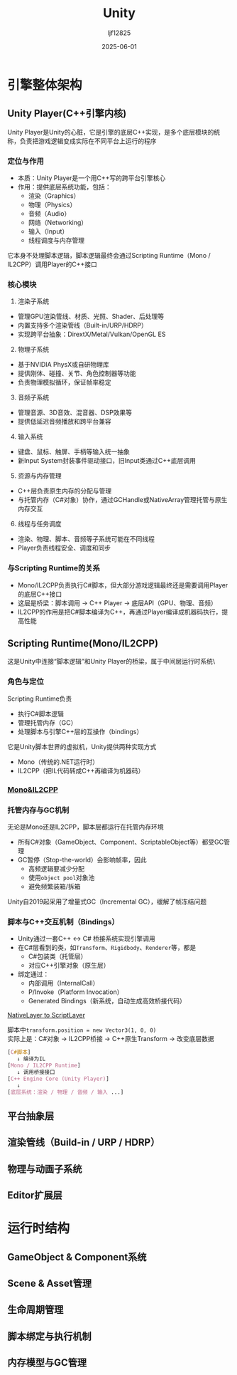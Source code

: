 ﻿---
title: "Unity"
date: 2025-06-01
categories: [Note]
tags: [Unity]
author: "ljf12825"
summary: Overview of Unity overall architecture
---
# 引擎整体架构
## Unity Player(C++引擎内核)
Unity Player是Unity的心脏，它是引擎的底层C++实现，是多个底层模块的统称，负责把游戏逻辑变成实际在不同平台上运行的程序
### 定位与作用
- 本质：Unity Player是一个用C++写的跨平台引擎核心
- 作用：提供底层系统功能，包括：
  - 渲染（Graphics）
  - 物理（Physics）
  - 音频（Audio）
  - 网络（Networking）
  - 输入（Input）
  - 线程调度与内存管理

它本身不处理脚本逻辑，脚本逻辑最终会通过Scripting Runtime（Mono / IL2CPP）调用Player的C++接口

### 核心模块
1. 渲染子系统
  - 管理GPU渲染管线、材质、光照、Shader、后处理等
  - 内置支持多个渲染管线（Built-in/URP/HDRP）
  - 实现跨平台抽象：DirextX/Metal/Vulkan/OpenGL ES
2. 物理子系统
  - 基于NVIDIA PhysX或自研物理库
  - 提供刚体、碰撞、关节、角色控制器等功能
  - 负责物理模拟循环，保证帧率稳定
3. 音频子系统
  - 管理音源、3D音效、混音器、DSP效果等
  - 提供低延迟音频播放和跨平台兼容
4. 输入系统
  - 键盘、鼠标、触屏、手柄等输入统一抽象
  - 新Input System封装事件驱动接口，旧Input类通过C++底层调用
5. 资源与内存管理
  - C++层负责原生内存的分配与管理
  - 与托管内存（C#对象）协作，通过GCHandle或NativeArray管理托管与原生内存交互
6. 线程与任务调度
  - 渲染、物理、脚本、音频等子系统可能在不同线程
  - Player负责线程安全、调度和同步

### 与Scripting Runtime的关系
- Mono/IL2CPP负责执行C#脚本，但大部分游戏逻辑最终还是需要调用Player的底层C++接口
- 这层是桥梁：脚本调用 -> C++ Player -> 底层API（GPU、物理、音频）
- IL2CPP的作用是把C#脚本编译为C++，再通过Player编译成机器码执行，提高性能

## Scripting Runtime(Mono/IL2CPP)
这是Unity中连接“脚本逻辑”和Unity Player的桥梁，属于中间层运行时系统\

### 角色与定位
Scripting Runtime负责
- 执行C#脚本逻辑
- 管理托管内存（GC）
- 处理脚本与引擎C++层的互操作（bindings）

它是Unity脚本世界的虚拟机，Unity提供两种实现方式
- Mono（传统的.NET运行时）
- IL2CPP（把IL代码转成C++再编译为机器码）

### [Mono&IL2CPP](/content/blog/Mono&IL2CPP.md)

### 托管内存与GC机制
无论是Mono还是IL2CPP，脚本层都运行在托管内存环境
- 所有C#对象（GameObject、Component、ScriptableObject等）都受GC管理
- GC暂停（Stop-the-world）会影响帧率，因此
  - 高频逻辑要减少分配
  - 使用`object pool`对象池
  - 避免频繁装箱/拆箱

Unity自2019起采用了增量式GC（Incremental GC），缓解了帧冻结问题

### 脚本与C++交互机制（Bindings）
- Unity通过一套C++ <-> C# 桥接系统实现引擎调用
- 在C#层看到的类，如`Transform`、`Rigidbody`、`Renderer`等，都是
  - C#包装类（托管层）
  - 对应C++引擎对象（原生层）
- 绑定通过：
  - 内部调用（InternalCall）
  - P/Invoke（Platform Invocation）
  - Generated Bindings（新系统，自动生成高效桥接代码）

[NativeLayer to ScriptLayer](/content/blog/ScriptLayer2NativeLayer.md)

脚本中`transform.position = new Vector3(1, 0, 0)`\
实际上是：C#对象 -> IL2CPP桥接 -> C++原生Transform -> 改变底层数据

```css 
[C#脚本] 
   ↓ 编译为IL
[Mono / IL2CPP Runtime]
   ↓ 调用桥接接口
[C++ Engine Core (Unity Player)]
   ↓
[底层系统：渲染 / 物理 / 音频 / 输入 ...]
```

## 平台抽象层
## 渲染管线（Build-in / URP / HDRP）
## 物理与动画子系统
## Editor扩展层

# 运行时结构
## GameObject & Component系统
## Scene & Asset管理
## 生命周期管理
## 脚本绑定与执行机制
## 内存模型与GC管理
